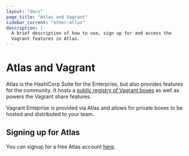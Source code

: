 ```yaml
---
layout: "docs"
page_title: "Atlas and Vagrant"
sidebar_current: "other-atlas"
description: |-
  A brief description of how to use, sign up for and access the
  Vagrant features in Atlas.
---
```


# Atlas and Vagrant

Atlas is the HashiCorp Suite for the Enterprise,
but also provides features for the community. It hosts
a <a href="https://atlas.hashicorp.com/boxes/search">public registry of Vagrant boxes</a>
as well as powers the Vagrant share features.

Vagrant Enteprise is provided via Atlas and allows
for private boxes to be hosted and distributed to
your team.

## Signing up for Atlas

You can signup for a free Atlas account <a href="https://atlas.hashicorp.com/account/new">here</a>.

